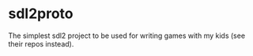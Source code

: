 # sdl2proto

The simplest sdl2 project to be used for writing games with my kids (see their repos instead).

